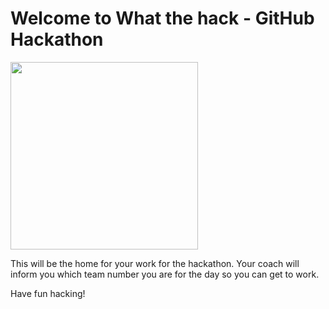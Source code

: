 # Welcome to What the hack - GitHub Hackathon

<img src="https://octodex.github.com/images/daftpunktocat-thomas.gif" height=300 width=300 />

This will be the home for your work for the hackathon. Your coach will inform you which team number you are for the day so you can get to work.

Have fun hacking!
